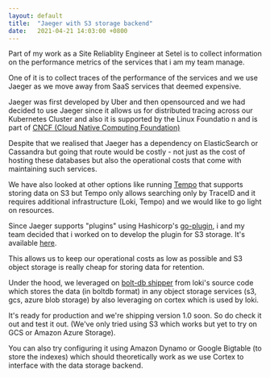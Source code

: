 ```yaml
---
layout: default
title:  "Jaeger with S3 storage backend"
date:   2021-04-21 14:03:00 +0800
---
```


Part of my work as a Site Reliablity Engineer at Setel is to collect information on the performance metrics of the services that i am my team manage.

One of it is to collect traces of the performance of the services and we use Jaeger as we move away from SaaS services that deemed expensive.

Jaeger was first developed by Uber and then opensourced and we had decided to use Jaeger since it allows us for distributed tracing across our Kubernetes Cluster and also it is supported by the Linux Foundatio n and is part of [CNCF (Cloud Native Computing Foundation)](https://www.cncf.io)

Despite that we realised that Jaeger has a dependency on ElasticSearch or Cassandra but going that route would be costly - not just as the cost of hosting these databases but also the operational costs that come with maintaining such services.

We have also looked at other options like running [Tempo](https://grafana.com/oss/tempo) that supports storing data on S3 but Tempo only allows searching only by TraceID and it requires additional infrastructure (Loki, Tempo) and we would like to go light on resources.

Since Jaeger supports "plugins" using Hashicorp's [go-plugin](https://github.com/hashicorp/go-plugin), i and my team decided that i worked on to develop the plugin for S3 storage. It's available [here](https://github.com/muhammadn/jaeger-s3).

This allows us to keep our operational costs as low as possible and S3 object storage is really cheap for storing data for retention.
 
Under the hood, we leveraged on [bolt-db shipper](https://grafana.com/docs/loki/latest/operations/storage/boltdb-shipper) from loki's source code which stores the data (in boltdb format) in any object storage services (s3, gcs, azure blob storage) by also leveraging on cortex which is used by loki.

It's ready for production and we're shipping version 1.0 soon. So do check it out and test it out. (We've only tried using S3 which works but yet to try on GCS or Amazon Azure Storage).

You can also try configuring it using Amazon Dynamo or Google Bigtable (to store the indexes) which should theoretically work as we use Cortex to interface with the data storage backend.
